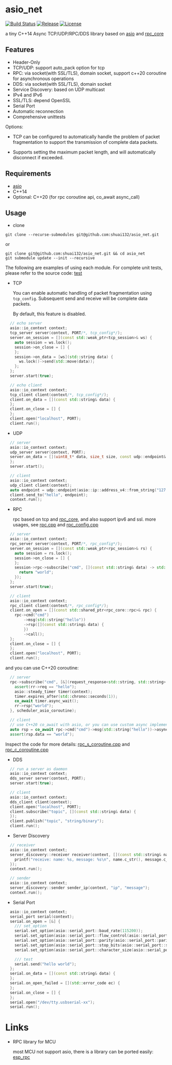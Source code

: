 # asio_net

[![Build Status](https://github.com/shuai132/asio_net/workflows/build/badge.svg)](https://github.com/shuai132/asio_net/actions?workflow=build)
[![Release](https://img.shields.io/github/release/shuai132/asio_net.svg)](https://github.com/shuai132/asio_net/releases)
[![License](https://img.shields.io/badge/License-MIT-blue.svg)](LICENSE)

a tiny C++14 Async TCP/UDP/RPC/DDS library based on [asio](http://think-async.com/Asio/)
and [rpc_core](https://github.com/shuai132/rpc_core)

## Features

* Header-Only
* TCP/UDP: support auto_pack option for tcp
* RPC: via socket(with SSL/TLS), domain socket, support c++20 coroutine for asynchronous operations
* DDS: via socket(with SSL/TLS), domain socket
* Service Discovery: based on UDP multicast
* IPv4 and IPv6
* SSL/TLS: depend OpenSSL
* Serial Port
* Automatic reconnection
* Comprehensive unittests

Options:

* TCP can be configured to automatically handle the problem of packet fragmentation to support the transmission of
  complete data packets.

* Supports setting the maximum packet length, and will automatically disconnect if exceeded.

## Requirements

* [asio](http://think-async.com/Asio/)
* C++14
* Optional: C++20 (for rpc coroutine api, co_await async_call)

## Usage

* clone

```shell
git clone --recurse-submodules git@github.com:shuai132/asio_net.git
```

or

```shell
git clone git@github.com:shuai132/asio_net.git && cd asio_net
git submodule update --init --recursive
```

The following are examples of using each module. For complete unit tests,
please refer to the source code: [test](test)

* TCP

  You can enable automatic handling of packet fragmentation using `tcp_config`.
  Subsequent send and receive will be complete data packets.

  By default, this feature is disabled.

```c++
  // echo server
  asio::io_context context;
  tcp_server server(context, PORT/*, tcp_config*/);
  server.on_session = [](const std::weak_ptr<tcp_session>& ws) {
    auto session = ws.lock();
    session->on_close = [] {
    };
    session->on_data = [ws](std::string data) {
      ws.lock()->send(std::move(data));
    };
  };
  server.start(true);
```

```c++
  // echo client
  asio::io_context context;
  tcp_client client(context/*, tcp_config*/);
  client.on_data = [](const std::string& data) {
  };
  client.on_close = [] {
  };
  client.open("localhost", PORT);
  client.run();
```

* UDP

```c++
  // server
  asio::io_context context;
  udp_server server(context, PORT);
  server.on_data = [](uint8_t* data, size_t size, const udp::endpoint& from) {
  };
  server.start();
```

```c++
  // client
  asio::io_context context;
  udp_client client(context);
  auto endpoint = udp::endpoint(asio::ip::address_v4::from_string("127.0.0.1"), PORT);
  client.send_to("hello", endpoint);
  context.run();
```

* RPC

  rpc based on tcp and [rpc_core](https://github.com/shuai132/rpc_core), and also support ipv6 and ssl.
  more usages, see [rpc.cpp](test/rpc.cpp) and [rpc_config.cpp](test/rpc_config.cpp)

```c++
  // server
  asio::io_context context;
  rpc_server server(context, PORT/*, rpc_config*/);
  server.on_session = [](const std::weak_ptr<rpc_session>& rs) {
    auto session = rs.lock();
    session->on_close = [] {
    };
    session->rpc->subscribe("cmd", [](const std::string& data) -> std::string {
      return "world";
    });
  };
  server.start(true);
```

```c++
  // client
  asio::io_context context;
  rpc_client client(context/*, rpc_config*/);
  client.on_open = [](const std::shared_ptr<rpc_core::rpc>& rpc) {
    rpc->cmd("cmd")
        ->msg(std::string("hello"))
        ->rsp([](const std::string& data) {
        })
        ->call();
  };
  client.on_close = [] {
  };
  client.open("localhost", PORT);
  client.run();
```

and you can use C++20 coroutine:

```c++
  // server
  rpc->subscribe("cmd", [&](request_response<std::string, std::string> rr) -> asio::awaitable<void> {
    assert(rr->req == "hello");
    asio::steady_timer timer(context);
    timer.expires_after(std::chrono::seconds(1));
    co_await timer.async_wait();
    rr->rsp("world");
  }, scheduler_asio_coroutine);

  // client
  // use C++20 co_await with asio, or you can use custom async implementation, and co_await it!
  auto rsp = co_await rpc->cmd("cmd")->msg(std::string("hello"))->async_call<std::string>();
  assert(rsp.data == "world");
```

Inspect the code for more
details: [rpc_s_coroutine.cpp](test/rpc_s_coroutine.cpp)
and [rpc_c_coroutine.cpp](test/rpc_c_coroutine.cpp)

* DDS

```c++
  // run a server as daemon
  asio::io_context context;
  dds_server server(context, PORT);
  server.start(true);
```

```c++
  // client
  asio::io_context context;
  dds_client client(context);
  client.open("localhost", PORT);
  client.subscribe("topic", [](const std::string& data) {
  });
  client.publish("topic", "string/binary");
  client.run();
```

* Server Discovery

```c++
  // receiver
  asio::io_context context;
  server_discovery::receiver receiver(context, [](const std::string& name, const std::string& message) {
    printf("receive: name: %s, message: %s\n", name.c_str(), message.c_str());
  });
  context.run();
```

```c++
  // sender
  asio::io_context context;
  server_discovery::sender sender_ip(context, "ip", "message");
  context.run();
```

* Serial Port

```c++
  asio::io_context context;
  serial_port serial(context);
  serial.on_open = [&] {
    /// set_option
    serial.set_option(asio::serial_port::baud_rate(115200));
    serial.set_option(asio::serial_port::flow_control(asio::serial_port::flow_control::none));
    serial.set_option(asio::serial_port::parity(asio::serial_port::parity::none));
    serial.set_option(asio::serial_port::stop_bits(asio::serial_port::stop_bits::one));
    serial.set_option(asio::serial_port::character_size(asio::serial_port::character_size(8)));

    /// test
    serial.send("hello world");
  };
  serial.on_data = [](const std::string& data) {
  };
  serial.on_open_failed = [](std::error_code ec) {
  };
  serial.on_close = [] {
  };
  serial.open("/dev/tty.usbserial-xx");
  serial.run();
```

# Links

* RPC library for MCU

  most MCU not support asio, there is a library can be ported easily: [esp_rpc](https://github.com/shuai132/esp_rpc)
